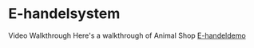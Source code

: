 # E-handelsystem
Video Walkthrough
Here's a walkthrough of Animal Shop
[E-handeldemo](https://github.com/Ersoylu/E-handelsystem/assets/91317152/ff126d75-cd67-466a-8737-db1c8461f6ca)
